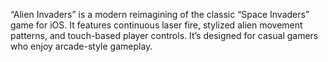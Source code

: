 “Alien Invaders” is a modern reimagining of the classic “Space Invaders” game for iOS. It features continuous laser fire, stylized alien movement patterns, and touch-based player controls. It’s designed for casual gamers who enjoy arcade-style gameplay.
